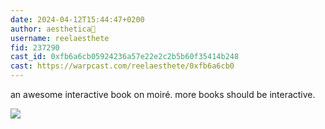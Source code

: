 ```yaml
---
date: 2024-04-12T15:44:47+0200
author: aesthetica🎩
username: reelaesthete
fid: 237290
cast_id: 0xfb6a6cb05924236a57e22e2c2b5b60f35414b248
cast: https://warpcast.com/reelaesthete/0xfb6a6cb0
---
```

an awesome interactive book on moiré. more books should be interactive.  

![](https://imagedelivery.net/BXluQx4ige9GuW0Ia56BHw/8f071378-2561-467e-6ad7-0300f2d89f00/original)